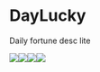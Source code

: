 # DayLucky
Daily fortune desc lite

![](../images/device0.png)![](../images/device1.png)![](../images/device2.png)![](../images/device3.png)
